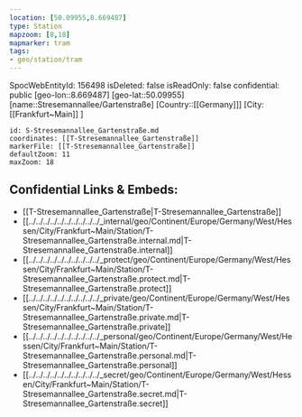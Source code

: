 ```yaml
---
location: [50.09955,8.669487]
type: Station 
mapzoom: [8,18] 
mapmarker: tram 
tags:
- geo/station/tram
---
```

SpocWebEntityId: 156498
isDeleted: false
isReadOnly: false
confidential: public
[geo-lon::8.669487]
[geo-lat::50.09955]
[name::Stresemannallee/Gartenstraße]
[Country::[[Germany]]]
[City:[[Frankfurt~Main]] ]


```leaflet
id: S-Stresemannallee_Gartenstraße.md
coordinates: [[T-Stresemannallee_Gartenstraße]]
markerFile: [[T-Stresemannallee_Gartenstraße]]
defaultZoom: 11 
maxZoom: 18
```


## Confidential Links & Embeds: 
- [[T-Stresemannallee_Gartenstraße|T-Stresemannallee_Gartenstraße]] 
- [[../../../../../../../../../../_internal/geo/Continent/Europe/Germany/West/Hessen/City/Frankfurt~Main/Station/T-Stresemannallee_Gartenstraße.internal.md|T-Stresemannallee_Gartenstraße.internal]] 
- [[../../../../../../../../../../_protect/geo/Continent/Europe/Germany/West/Hessen/City/Frankfurt~Main/Station/T-Stresemannallee_Gartenstraße.protect.md|T-Stresemannallee_Gartenstraße.protect]] 
- [[../../../../../../../../../../_private/geo/Continent/Europe/Germany/West/Hessen/City/Frankfurt~Main/Station/T-Stresemannallee_Gartenstraße.private.md|T-Stresemannallee_Gartenstraße.private]] 
- [[../../../../../../../../../../_personal/geo/Continent/Europe/Germany/West/Hessen/City/Frankfurt~Main/Station/T-Stresemannallee_Gartenstraße.personal.md|T-Stresemannallee_Gartenstraße.personal]] 
- [[../../../../../../../../../../_secret/geo/Continent/Europe/Germany/West/Hessen/City/Frankfurt~Main/Station/T-Stresemannallee_Gartenstraße.secret.md|T-Stresemannallee_Gartenstraße.secret]] 
